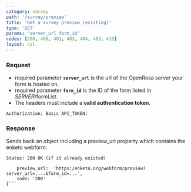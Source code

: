 ```yaml
---
category: survey
path: '/survey/preview'
title: 'Get a survey preview (existing)'
type: 'GET'
params: 'server_url form_id'
codes: [200, 400, 401, 403, 404, 405, 410]
layout: nil
---
```


### Request

* required parameter **`server_url`** is the url of the OpenRosa server your form is hosted on.
* required parameter **`form_id`** is the ID of the form listed in _SERVER_/formList.
* The headers must include a **valid authentication token**.

```Authorization: Basic API_TOKEN:```

### Response

Sends back an object including a preview_url property which contains the enketo webform.

```Status: 200 OK (if it already existed)```
```{
    preview_url:  'https:/enketo.org/webform/preview?server_url=....&form_id=...',
    code: '200'
}```
